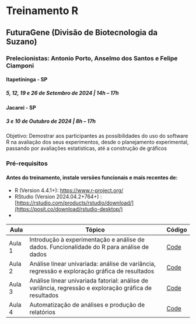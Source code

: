 # Treinamento R 


## FuturaGene (Divisão de Biotecnologia da Suzano)
### Prelecionistas: Antonio Porto, Anselmo dos Santos e Felipe Ciamponi


#### Itapetininga - SP
##### 5, 12, 19 e 26 de Setembro de 2024 | 14h – 17h

#### Jacarei - SP
##### 3 e 10 de Outubro de 2024 | 8h – 17h

Objetivo: Demostrar aos participantes as possibilidades do uso do software R na avaliação dos seus
experimentos, desde o planejamento experimental, passando por avaliações estatisticas, até a 
construção de gráficos

### Pré-requisitos
#### Antes do treinamento, instale versões funcionais e mais recentes de:
+	R (Version 4.4.1+): [https://www.r-project.org/	](https://cran.r-project.org/bin/windows/base/)
+  RStudio (Version 2024.04.2+764+) : [https://rstudio.com/products/rstudio/download/](https://posit.co/download/rstudio-desktop/)
+  

|   **Aula**     |     **Tópico**       |    **Código**        |
| ------------  | ----------------|  ------------- |         
| Aula 1   | Introdução à experimentação e análise de dados. Funcionalidade do R para análise de dados |    [Code](https://github.com/antonioporto/R_FuturaGene/blob/main/Fun%C3%A7%C3%B5es%20b%C3%A1sicas%20R%20setembro%20de%202024.R) |     
| Aula 2   | Análise linear univariada: análise de variância, regressão e exploração gráfica de resultados  |      [Code](https://github.com/antonioporto/R_FuturaGene/blob/main/Aula%202%20-%20An%C3%A1lise%20de%20vari%C3%A2ncia.R)    |
| Aula 3   | Análise linear univariada fatorial: análise de variância, regressão e exploração gráfica de resultados  |      [Code](https://github.com/antonioporto/R_FuturaGene/blob/main/Aula%203%20-%20ANOVA%20e%20teste%20de%20m%C3%A9dia%20Eucalipto.R)   |
| Aula 4   | Automatização de análises e produção de relatórios  |      [Code](https://github.com/antonioporto/R_FuturaGene/blob/main/Aula4.Rmd)    |
